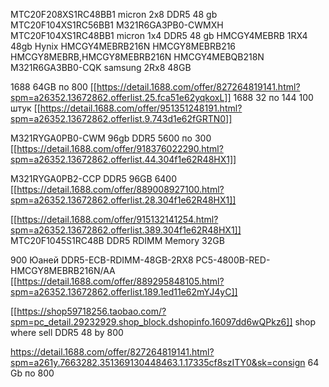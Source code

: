 MTC20F208XS1RC48BB1  micron 2x8 DDR5 48 gb\
MTC20F104XS1RC56BB1
M321R6GA3PB0-CWMXH
MTC20F104XS1RC48BB1  micron 1x4 DDR5 48 gb
HMCGY4MEBRB  1RX4 48gb Hynix
HMCGY4MEBRB216N
HMCGY8MEBRB216
HMCGY8MEBRB,HMCGY8MEBRB216N
HMCGY4MEBQB218N 
M321R6GA3BB0-CQK samsung 2Rx8 48GB

1688 64GB по 800 [[https://detail.1688.com/offer/827264819141.html?spm=a26352.13672862.offerlist.25.fca51e62yqkoxL]]
1688 32 по 144 100 штук [[https://detail.1688.com/offer/951351248191.html?spm=a26352.13672862.offerlist.9.743d1e62fGRTN0]]

M321RYGA0PB0-CWM 96gb DDR5 5600 по 300 [[https://detail.1688.com/offer/918376022290.html?spm=a26352.13672862.offerlist.44.304f1e62R48HX1]]

M321RYGA0PB2-CCP DDR5 96GB 6400 [[https://detail.1688.com/offer/889008927100.html?spm=a26352.13672862.offerlist.28.304f1e62R48HX1]]

[[https://detail.1688.com/offer/915132141254.html?spm=a26352.13672862.offerlist.389.304f1e62R48HX1]] MTC20F1045S1RC48B DDR5 RDIMM Memory 32GB

900 Юаней DDR5-ECB-RDIMM-48GB-2RX8 PC5-4800B-RED-HMCGY8MEBRB216N/AA [[https://detail.1688.com/offer/889295848105.html?spm=a26352.13672862.offerlist.189.1ed11e62mYJ4yC]]

[[https://shop59718256.taobao.com/?spm=pc_detail.29232929.shop_block.dshopinfo.16097dd6wQPkz6]] shop where sell DDR5 48 by 800 

https://detail.1688.com/offer/827264819141.html?spm=a261y.7663282.351369130448463.1.17335cf8szITY0&sk=consign 64 Gb по 800